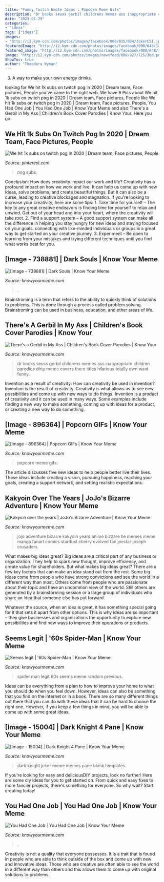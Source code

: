 ```yaml
---
title: "Funny Twitch Emote Ideas : Popcorn Meme Gifs"
description: "Dr books seuss gerbil childrens memes ass inappropriate children parodies dirty meme covers there titles hilarious totally own want funny"
date: "2023-01-29"
categories:
- "ideas"
tags: ["ideas"]
images:
- "http://i2.kym-cdn.com/photos/images/facebook/000/015/004/JokerCSI.jpg"
featuredImage: "http://i2.kym-cdn.com/photos/images/facebook/000/648/143/7a0.jpg"
featured_image: "http://i2.kym-cdn.com/photos/images/facebook/000/648/143/7a0.jpg"
image: "http://i2.kym-cdn.com/photos/images/newsfeed/000/927/725/3bd.png"
ShowToc: true
author: "Theodora Wyman"
---
```



3. A way to make your own energy drinks.

	

		
looking for We hit 1k subs on twitch pog in 2020 | Dream team, Face pictures, People you've came to the right web. We have 8 Pics about We hit 1k subs on twitch pog in 2020 | Dream team, Face pictures, People like We hit 1k subs on twitch pog in 2020 | Dream team, Face pictures, People, You Had One Job | You Had One Job | Know Your Meme and also There&#039;s a Gerbil in My Ass | Children&#039;s Book Cover Parodies | Know Your. Here you go:
		
    
## We Hit 1k Subs On Twitch Pog In 2020 | Dream Team, Face Pictures, People

<img loading=lazy src="https://i.pinimg.com/736x/52/ac/d2/52acd2576615ed30d694490aa74cb14c.jpg" onerror="this.onerror=null;this.src='https://tse2.mm.bing.net/th?id=OIP.Lm_FL7RGFBeoL81FM_tl-wHaHa&amp;pid=15.1';" alt="We hit 1k subs on twitch pog in 2020 | Dream team, Face pictures, People">

_Source: pinterest.com_

>pog subs. 

	

Conclusion: How does creativity impact our work and life?
Creativity has a profound impact on how we work and live. It can help us come up with new ideas, solve problems, and create beautiful things. But it can also be a curse, leading to creative blockages and stagnation. If you're looking to increase your creativity, here are some tips: 1. Take time for yourself – The key to any great creative endeavors is finding time for yourself to relax and unwind. Get out of your head and into your heart, where the creativity will take root. 2. Find a support system – A good support system can make all the difference in helping you stay hungry for new ideas and staying focused on your goals. connecting with like-minded individuals or groups is a great way to get started on your creative journey. 3. Experiment – Be open to learning from your mistakes and trying different techniques until you find what works best for you.

    
## [Image - 738881] | Dark Souls | Know Your Meme

<img loading=lazy src="http://i2.kym-cdn.com/photos/images/facebook/000/738/881/cc2.jpg" onerror="this.onerror=null;this.src='https://tse4.mm.bing.net/th?id=OIP.GTaFZg4TuGFCcZoLm0HqrgHaJ4&amp;pid=15.1';" alt="[Image - 738881] | Dark Souls | Know Your Meme">

_Source: knowyourmeme.com_

>. 

	

Brainstroming is a term that refers to the ability to quickly think of solutions to problems. This is done through a process called problem solving. Brainstroming can be used in business, education, and other areas of life.

    
## There&#039;s A Gerbil In My Ass | Children&#039;s Book Cover Parodies | Know Your

<img loading=lazy src="http://i1.kym-cdn.com/photos/images/facebook/000/727/728/58e.jpg" onerror="this.onerror=null;this.src='https://tse1.mm.bing.net/th?id=OIP.VItGG4OlRyEofAjlHSk52wHaLH&amp;pid=15.1';" alt="There&#039;s a Gerbil in My Ass | Children&#039;s Book Cover Parodies | Know Your">

_Source: knowyourmeme.com_

>dr books seuss gerbil childrens memes ass inappropriate children parodies dirty meme covers there titles hilarious totally own want funny. 

	

Invention as a result of creativity: How can creativity be used in invention?
Invention is the result of creativity. Creativity is what allows us to see new possibilities and come up with new ways to do things. Invention is a product of creativity and it can be used in many ways. Some examples include finding a new way to make something, coming up with ideas for a product, or creating a new way to do something.

    
## [Image - 896364] | Popcorn GIFs | Know Your Meme

<img loading=lazy src="http://i0.kym-cdn.com/photos/images/facebook/000/896/364/f71.gif" onerror="this.onerror=null;this.src='https://tse4.mm.bing.net/th?id=OIP.eq5x752Ywa1K4IqSpILKxwHaKH&amp;pid=15.1';" alt="[Image - 896364] | Popcorn GIFs | Know Your Meme">

_Source: knowyourmeme.com_

>popcorn meme gifs. 

	

The article discusses five new ideas to help people better live their lives. These ideas include creating a vision, pursuing happiness, reaching your goals, creating a support network, and setting realistic expectations.

    
## Kakyoin Over The Years | JoJo&#039;s Bizarre Adventure | Know Your Meme

<img loading=lazy src="http://i2.kym-cdn.com/photos/images/newsfeed/000/927/725/3bd.png" onerror="this.onerror=null;this.src='https://tse2.mm.bing.net/th?id=OIP.ZdwCb_MPtBAOBLjUx5itawHaKc&amp;pid=15.1';" alt="Kakyoin over the years | JoJo&#039;s Bizarre Adventure | Know Your Meme">

_Source: knowyourmeme.com_

>jojo adventure bizarre kakyoin years anime bizzare he memes meme manga fanart comics stardust cherry evolved fan joestar joseph crusaders. 

	

What makes big ideas great?
Big ideas are a critical part of any business or organization. They help to spark new thought, improve efficiency, and create value for shareholders. But what makes big ideas great? There are a few key factors that can make an idea stand out from the rest.
Some big ideas come from people who have strong convictions and see the world in a different way than most. Others come from people who are passionate about their topic and have an uncommon view of the world. Still others are generated by a brainstorming session or a large group of individuals who share an Idea that someone else has put forward.

Whatever the source, when an idea is great, it has something special going for it that sets it apart from other options. This is why ideas are so important – they give businesses and organizations the opportunity to explore new possibilities and find new ways to improve their operations or products.

    
## Seems Legit | &#039;60s Spider-Man | Know Your Meme

<img loading=lazy src="http://i2.kym-cdn.com/photos/images/original/000/521/655/6c2.jpg" onerror="this.onerror=null;this.src='https://tse2.mm.bing.net/th?id=OIP.54KUApJWgS4-WdlfQ4Q3ewHaRu&amp;pid=15.1';" alt="Seems legit | &#039;60s Spider-Man | Know Your Meme">

_Source: knowyourmeme.com_

>spider man legit 60s seems meme random previous. 

	

Ideas can be everything from a plan to how to improve your home to what you should do when you feel down. However, ideas can also be something that you find on the internet or in a book. There are so many different things out there that you can do with these ideas that it can be hard to choose the right one. However, if you keep a few things in mind, you will be able to come up with some great ideas.

    
## [Image - 15004] | Dark Knight 4 Pane | Know Your Meme

<img loading=lazy src="http://i2.kym-cdn.com/photos/images/facebook/000/015/004/JokerCSI.jpg" onerror="this.onerror=null;this.src='https://tse1.mm.bing.net/th?id=OIP.mASM9qtKMiINGkfHMjIW2AHaPC&amp;pid=15.1';" alt="[Image - 15004] | Dark Knight 4 Pane | Know Your Meme">

_Source: knowyourmeme.com_

>dark knight joker meme memes pane blank templates. 

	

If you're looking for easy and deliciousDIY projects, look no further! Here are some diy ideas for you to get started on. From quick and easy fixes to more fancier projects, there's something for everyone. So why wait? Start creating today!

    
## You Had One Job | You Had One Job | Know Your Meme

<img loading=lazy src="http://i2.kym-cdn.com/photos/images/facebook/000/648/143/7a0.jpg" onerror="this.onerror=null;this.src='https://tse3.mm.bing.net/th?id=OIP.wi6MsuKba9daR_Q7HyoMDAHaKA&amp;pid=15.1';" alt="You Had One Job | You Had One Job | Know Your Meme">

_Source: knowyourmeme.com_

>. 

	

Creativity is not a quality that everyone possesses. It is a trait that is found in people who are able to think outside of the box and come up with new and innovative ideas. Those who are creative are often able to see the world in a different way than others and this allows them to come up with original solutions to problems.

